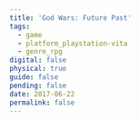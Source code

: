 ```yaml
---
title: 'God Wars: Future Past'
tags:
  - game
  - platform_playstation-vita
  - genre_rpg
digital: false
physical: true
guide: false
pending: false
date: 2017-06-22
permalink: false
---
```

